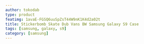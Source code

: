 ```yaml
---
author: tokodab
type: product
featimg: 1avaE-FGSQ6uuSpZsT44W9nK1K4d2a02t
title: Stickerbomb Skate Dub Vans BW Samsung Galaxy S9 Case
tags: [samsung, galaxy, s9]
category: [samsung]
---
```


